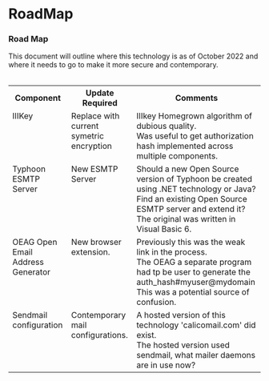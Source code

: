 # RoadMap
<h3>Road Map</h3>

This document will outline where this technology is as of October 2022 and where it needs to go to make it more secure and contemporary.<br/>
<br/>
<table>
<tr><th wrap=nowrap>Component</th><th wrap=nowrap>Update Required</th><th wrap=nowrap>Comments</th></tr>
<tr><td valign=top>IIIKey</td><td valign=top>Replace with current symetric encryption</td><td valign=top>IIIkey Homegrown algorithm of dubious quality.<br/>
                                                                        Was useful to get authorization hash implemented across multiple components.</td></tr>
<tr><td valign=top>Typhoon ESMTP Server</td><td valign=top>New ESMTP Server</td><td valign=top>Should a new Open Source version of Typhoon be created using .NET technology or Java?<br/>
                                     Find an existing Open Source ESMTP server and extend it?<br/>
                                     The original was written in Visual Basic 6.</td></tr>
<tr><td valign=top>OEAG Open Email Address Generator</td><td valign=top>New browser extension.</td><td valign=top>Previously this was the weak link in the process.<br/>
                                                                                 The OEAG a separate program had tp be user to generate the<br/>
                                                                                 auth_hash#myuser@mydomain <br/>
                                                                                 This was a potential source of confusion.</td></tr>
<tr><td valign=top>Sendmail configuration</td><td valign=top>Contemporary mail configurations.</td><td valign=top>A hosted version of this technology 'calicomail.com' did exist.<br/>
                                                                                 The hosted version used sendmail, what mailer daemons are in use now?</td></tr>
</table>
